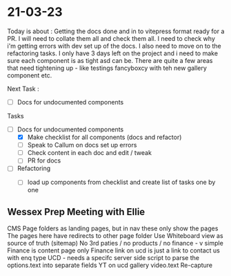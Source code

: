 # 21-03-23

Today is about :
Getting the docs done and in to vitepress format ready for a PR. I will need to collate them all and check them all. I need to check why i'm getting errors with dev set up of the docs.
I also need to move on to the refactoring tasks. I only have 3 days left on the project and i need to make sure each component is as tight asd can be. There are quite a few areas that need tightening up - like testings fancyboxcy with teh new gallery component etc.


Next Task :
- [ ] Docs for undocumented components

Tasks
- [ ] Docs for undocumented components
  - [x] Make checklist for all components (docs and refactor)
  - [ ] Speak to Callum on docs set up errors
  - [ ] Check content in each doc and edit / tweak
  - [ ] PR for docs

- [ ] Refactoring
  - [ ] load up components from checklist and create list of tasks one by one


## Wessex Prep Meeting with Ellie

CMS Page folders as landing pages, but in nav these only show the pages
The pages here have redirects to other page folder
Use Whiteboard view as source of truth (sitemap)
No 3rd paties / no products / no finance - v simple
Finance is content page only
Finance link on ucd is just a link to contact us with enq type
UCD - needs a specifc server side script to parse the options.text into separate fields
YT on ucd gallery video.text
Re-capture

